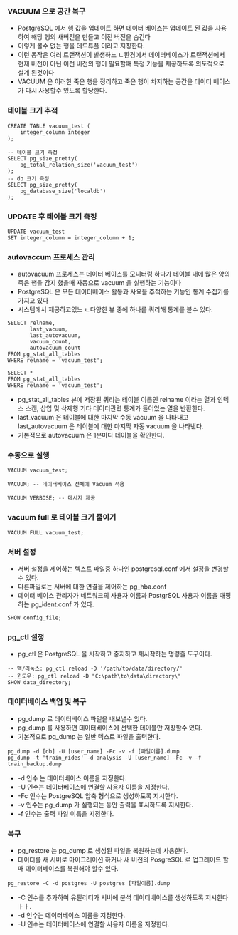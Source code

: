 
### VACUUM 으로 공간 복구

* PostgreSQL 에서 행 값을 업데이트 하면 데이터 베이스는 업데이트 된 값을 사용하여 해당 행의 새버전을 만들고  이전 버전을 숨긴다
* 이렇게 볼수 없는 행을 데드튜플 이라고 지칭한다.
* 이런 동작은 여러 트랜잭션이 발생하느 ㄴ환경에서 데이터베이스가 트랜잭션에서 현재 버전이 아닌 이전 버전의 행이 필요할때 특정 기능을 제공하도록 의도적으로 설계 된것이다
* VACUUM 은 이러한 죽은 행을 정리하고 죽은 행이 차지하는 공간을 데이터 베이스가 다시 사용할수 있도록 할당한다.

### 테이블 크기 추적

```
CREATE TABLE vacuum_test (
    integer_column integer
);

-- 테이블 크기 측정
SELECT pg_size_pretty(
    pg_total_relation_size('vacuum_test')
);
-- db 크기 측정
SELECT pg_size_pretty(
    pg_database_size('localdb')
);
```

### UPDATE 후 테이블 크기 측정

```
UPDATE vacuum_test
SET integer_column = integer_column + 1;
```

### autovaccum 프로세스 관리

* autovacuum 프로세스는 데이터 베이스를 모니터링 하다가 테이블 내에 많은 양의 죽은 행을 감지 했을때 자동으로 vacuum 을 실행하는 기능이다
* PostgreSQL 은 모든 데이터베이스 활동과 사요을 추적하는 기능인 통계 수집기를 가지고 있다
* 시스템에서 제공하고있느 ㄴ다양한 뷰 중에 하나를 쿼리해 통계를 볼수 있다.
```
SELECT relname,
       last_vacuum,
       last_autovacuum,
       vacuum_count,
       autovacuum_count
FROM pg_stat_all_tables
WHERE relname = 'vacuum_test';

SELECT *
FROM pg_stat_all_tables
WHERE relname = 'vacuum_test';
```
* pg_stat_all_tables 뷰에 저장된 쿼리는 테이블 이름인 relname 이라는 열과 인덱스 스캔, 삽입 및 삭제행 기타 데이터관련 통계가 들어있는 열을 반환한다.
* last_vacuum 은 테이블에 대한 마지막 수동 vacuum 을 나타내고 last_autovacuum 은 테이블에 대한 마지막 자동 vacuum 을 나타낸다.
* 기본적으로 autovacuum 은 1분마다 테이블을 확인한다.

### 수동으로 실행

```
VACUUM vacuum_test;

VACUUM; -- 데이터베이스 전체에 Vacuum 적용

VACUUM VERBOSE; -- 메시지 제공
```

### vacuum full 로 테이블 크기 줄이기

```
VACUUM FULL vacuum_test;
```

### 서버 설정

* 서버 설정을 제어하는 텍스트 파일중 하나인 postgresql.conf 에서 설정을 변경할수 있다.
* 다른파일로는 서버에 대한 연결을 제어하는 pg_hba.conf
* 데이터 베이스 관리자가 네트워크의 사용자 이름과 PostgrSQL 사용자 이름을 매핑하는 pg_ident.conf 가 있다.
```
SHOW config_file;
```

### pg_ctl 설정

* pg_ctl 은 PostgreSQL 을 시작하고 중지하고 재시작하는 명령줄 도구이다.
```
-- 맥/리눅스: pg_ctl reload -D '/path/to/data/directory/'
-- 윈도우: pg_ctl reload -D "C:\path\to\data\directory\"
SHOW data_directory;
```

### 데이터베이스 백업 및 복구

* pg_dump 로 데이터베이스 파일을 내보낼수 있다.
* pg_dump 를 사용하면 데이터베이스에 선택한 테이블만 저장할수 있다.
* 기본적으로 pg_dump 는 일반 텍스트 파일을 출력한다.
```
pg_dump -d [db] -U [user_name] -Fc -v -f [파일이름].dump
pg_dump -t 'train_rides' -d analysis -U [user_name] -Fc -v -f train_backup.dump
```
* -d 인수 는 데이터베이스 이름을 지정한다.
* -U 인수는 데이터베이스에 연결할 사용자 이름을 지정한다.
* -Fc 인수는 PostgreSQL 압축 형식으로 생성하도록 지시한다.
* -v 인수는 pg_dump 가 실행되는 동안 출력을 표시하도록 지시한다.
* -f 인수는 출력 파일 이름을 지정한다.

### 복구

* pg_restore 는 pg_dump 로 생성된 파일을 복원하는데 사용한다.
* 데이터를 새 서버로 마이그레이션 하거나 새 버전의 PosgreSQL 로 업그레이드 할때 데이터베이스를 복원해야 할수 있다.
```
pg_restore -C -d postgres -U postgres [파일이름].dump
```
* -C 인수를 추가하여 유틸리티가 서버에 분석 데이터베이스를 생성하도록 지시한다ㅏㅏ.
* -d 인수는 데이터베이스 이름을 지정한다.
* -U 인수는 데이터베이스에 연결할 사용자 이름을 지정한다.